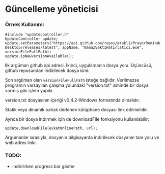 # Güncelleme yöneticisi

### Örnek Kullanım:
```
#include "updatecontroller.h"
UpdateController update;
update.setParameters("https://api.github.com/repos/atakli/PrayerReminder-Desktop/releases/latest", appName, "NamazVaktiHatirlatici.exe", versionFileFullPath);
update.isNewVersionAvailable();
```

İlk argüman github api adresi. İkinci, uygulamanın dosya yolu. Üçüncüsü, github reposundan indirilecek dosya ismi.

Son argüman olan `versionFileFullPath` isteğe bağlıdır. Verilmezse programın varsayılan çalışma yolundaki "version.txt" isminde bir dosya varmış gibi işlem yapılır.

version.txt dosyasının içeriği v0.4.2-Windows formatında olmalıdır.

Statik veya dinamik oalrak derlenen kütüphane dosyası link edilmelidir.

Ayrıca bir dosya indirmek için de downloadFile fonksiyonu kullanılabilir: 
```
update.downloadFile(evkatOnlinePath, url);
```
Argümanlar sırasıyla, dosyanın bilgisayarda indirilecek dosyanın tam yolu ve web adres linki.

### TODO:
* indirilirken progress bar göster

